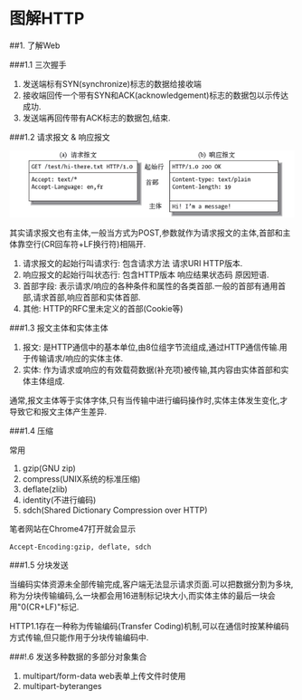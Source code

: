 # 图解HTTP

##1. 了解Web

###1.1 三次握手

1. 发送端标有SYN(synchronize)标志的数据给接收端
2. 接收端回传一个带有SYN和ACK(acknowledgement)标志的数据包以示传达成功.
3. 发送端再回传带有ACK标志的数据包,结束.

###1.2 请求报文 & 响应报文

![请求报文](QQ20160114-0.png)

其实请求报文也有主体,一般当方式为POST,参数就作为请求报文的主体,首部和主体靠空行(CR回车符+LF换行符)相隔开.

1. 请求报文的起始行叫请求行: 包含请求方法 请求URI HTTP版本.
2. 响应报文的起始行叫状态行: 包含HTTP版本 响应结果状态码 原因短语.
3. 首部字段: 表示请求/响应的各种条件和属性的各类首部.一般的首部有通用首部,请求首部,响应首部和实体首部.
4. 其他: HTTP的RFC里未定义的首部(Cookie等)

###1.3 报文主体和实体主体

1. 报文: 是HTTP通信中的基本单位,由8位组字节流组成,通过HTTP通信传输.用于传输请求/响应的实体主体.
2. 实体: 作为请求或响应的有效载荷数据(补充项)被传输,其内容由实体首部和实体主体组成.

通常,报文主体等于实体字体,只有当传输中进行编码操作时,实体主体发生变化,才导致它和报文主体产生差异.

###1.4 压缩

常用

1. gzip(GNU zip)
2. compress(UNIX系统的标准压缩)
3. deflate(zlib)
4. identity(不进行编码)
5. sdch(Shared Dictionary Compression over HTTP)

笔者网站在Chrome47打开就会显示

    Accept-Encoding:gzip, deflate, sdch

###1.5 分块发送

当编码实体资源未全部传输完成,客户端无法显示请求页面.可以把数据分割为多块,称为分块传输编码,么一块都会用16进制标记块大小,而实体主体的最后一块会用"0(CR+LF)"标记.

HTTP1.1存在一种称为传输编码(Transfer Coding)机制,可以在通信时按某种编码方式传输,但只能作用于分块传输编码中.

###!.6 发送多种数据的多部分对象集合

1. multipart/form-data web表单上传文件时使用
2. multipart-byteranges




